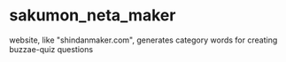 # sakumon_neta_maker
website, like "shindanmaker.com", generates category words for creating buzzae-quiz questions
